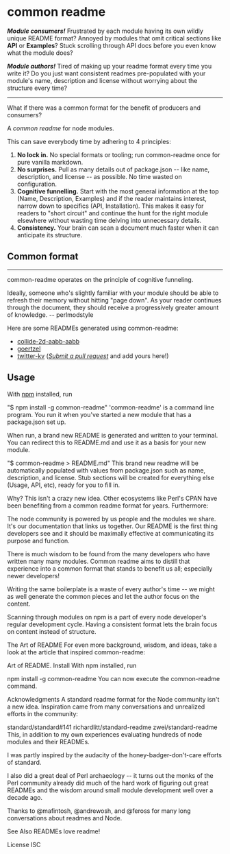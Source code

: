 # common readme
**_Module consumers!_** Frustrated by each module having its own wildly unique README format? Annoyed by modules that omit critical sections like **API** or **Examples**? Stuck scrolling through API docs before you even know what the module does?

**_Module authors!_** Tired of making up your readme format every time you write it? Do you just want consistent readmes pre-populated with your module's name, description and license without worrying about the structure every time?

__________

What if there was a common format for the benefit of producers and consumers?

A _common readme_ for node modules.

This can save everybody time by adhering to 4 principles:

1. **No lock in.** No special formats or tooling; run common-readme once for pure vanilla markdown.
2. **No surprises.** Pull as many details out of package.json -- like name, description, and license -- as possible. No time wasted on configuration.
3. **Cognitive funnelling.** Start with the most general information at the top (Name, Description, Examples) and if the reader maintains interest, narrow down to specifics (API, Installation). This makes it easy for readers to "short circuit" and continue the hunt for the right module elsewhere without wasting time delving into unnecessary details.
4. **Consistency.** Your brain can scan a document much faster when it can anticipate its structure.

## Common format

__________

common-readme operates on the principle of cognitive funneling.

Ideally, someone who's slightly familiar with your module should be able to refresh their memory without hitting "page down". As your reader continues through the document, they should receive a progressively greater amount of knowledge. -- perlmodstyle

Here are some READMEs generated using common-readme:

- [collide-2d-aabb-aabb](https://github.com/hackergrrl/collide-2d-aabb-aabb)
- [goertzel](https://github.com/hackergrrl/goertzel)
- [twitter-kv](https://github.com/hackergrrl/twitter-kv)
 ([_Submit a pull request_](https://github.com/hackergrrl/common-readme/pulls) and add yours here!)

## Usage
With [npm](https://www.npmjs.com/) installed, run

"$ npm install -g common-readme"
'common-readme' is a command line program. You run it when you've started a new module that has a package.json set up.

When run, a brand new README is generated and written to your terminal. You can redirect this to README.md and use it as a basis for your new module.

"$ common-readme > README.md"
This brand new readme will be automatically populated with values from package.json such as name, description, and license. Stub sections will be created for everything else (Usage, API, etc), ready for you to fill in.

Why?
This isn't a crazy new idea. Other ecosystems like Perl's CPAN have been benefiting from a common readme format for years. Furthermore:

The node community is powered by us people and the modules we share. It's our documentation that links us together. Our README is the first thing developers see and it should be maximally effective at communicating its purpose and function.

There is much wisdom to be found from the many developers who have written many many modules. Common readme aims to distill that experience into a common format that stands to benefit us all; especially newer developers!

Writing the same boilerplate is a waste of every author's time -- we might as well generate the common pieces and let the author focus on the content.

Scanning through modules on npm is a part of every node developer's regular development cycle. Having a consistent format lets the brain focus on content instead of structure.

The Art of README
For even more background, wisdom, and ideas, take a look at the article that inspired common-readme:

Art of README.
Install
With npm installed, run

npm install -g common-readme
You can now execute the common-readme command.

Acknowledgments
A standard readme format for the Node community isn't a new idea. Inspiration came from many conversations and unrealized efforts in the community:

standard/standard#141
richardlitt/standard-readme
zwei/standard-readme
This, in addition to my own experiences evaluating hundreds of node modules and their READMEs.

I was partly inspired by the audacity of the honey-badger-don't-care efforts of standard.

I also did a great deal of Perl archaeology -- it turns out the monks of the Perl community already did much of the hard work of figuring out great READMEs and the wisdom around small module development well over a decade ago.

Thanks to @mafintosh, @andrewosh, and @feross for many long conversations about readmes and Node.

See Also
READMEs love readme!

License
ISC
